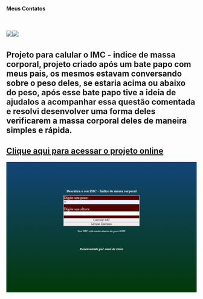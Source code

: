 #### Meus Contatos
# <a href = "mailto:joaodedeusrsfilho@gmail.com"><img src="https://img.shields.io/badge/-Gmail-%23333?style=for-the-badge&logo=gmail&logoColor=white" target="_blank"></a><a href="https://www.linkedin.com/in/joaodedeusrsfilho" target="_blank"><img src="https://img.shields.io/badge/-LinkedIn-%230077B5?style=for-the-badge&logo=linkedin&logoColor=white" target="_blank"></a>
## Projeto para calular o IMC - indice de massa corporal, projeto criado após um bate papo com meus pais, os mesmos estavam conversando sobre o peso deles, se estaria acima ou abaixo do peso, após esse bate papo tive a ideia de ajudalos a acompanhar essa questão comentada e resolvi desenvolver uma forma deles verificarem a massa corporal deles de maneira simples e rápida.
## <a href="https://hamburgueria-sable-nu.vercel.app/" target="_blank"> Clique aqui para acessar o projeto online
<img src="print.png">


